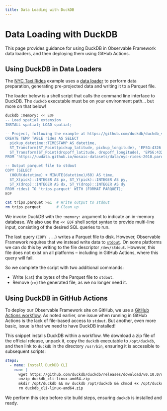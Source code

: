 ```yaml
---
title: Data Loading with DuckDB
---
```


# Data Loading with DuckDB

This page provides guidance for using DuckDB in Observable Framework data loaders, and then deploying them using GitHub Actions.

## Using DuckDB in Data Loaders

The [NYC Taxi Rides](nyc-taxi-rides) example uses a [data loader](https://observablehq.com/framework/loaders) to perform data preparation, generating pre-projected data and writing it to a Parquet file.

The loader below is a shell script that calls the command line interface to DuckDB.
The `duckdb` executable must be on your environment path... but more on that below!

```sh
duckdb :memory: << EOF
-- Load spatial extension
INSTALL spatial; LOAD spatial;

-- Project, following the example at https://github.com/duckdb/duckdb_spatial
CREATE TEMP TABLE rides AS SELECT
  pickup_datetime::TIMESTAMP AS datetime,
  ST_Transform(ST_Point(pickup_latitude, pickup_longitude), 'EPSG:4326', 'ESRI:102718') AS pick,
  ST_Transform(ST_Point(dropoff_latitude, dropoff_longitude), 'EPSG:4326', 'ESRI:102718') AS drop
FROM 'https://uwdata.github.io/mosaic-datasets/data/nyc-rides-2010.parquet';

-- Output parquet file to stdout
COPY (SELECT
  (HOUR(datetime) + MINUTE(datetime)/60) AS time,
  ST_X(pick)::INTEGER AS px, ST_Y(pick)::INTEGER AS py,
  ST_X(drop)::INTEGER AS dx, ST_Y(drop)::INTEGER AS dy
FROM rides) TO 'trips.parquet' WITH (FORMAT PARQUET);
EOF

cat trips.parquet >&1  # Write output to stdout
rm trips.parquet       # Clean up
```

We invoke DuckDB with the `:memory:` argument to indicate an in-memory database.
We also use the `<< EOF` shell script syntax to provide multi-line input, consisting of the desired SQL queries to run.

The last query (`COPY ...`) writes a Parquet file to disk.
However, Observable Framework requires that we instead write data to [`stdout`](https://en.wikipedia.org/wiki/Standard_streams#Standard_output_(stdout)).
On some platforms we can do this by writing to the file descriptor `/dev/stdout`.
However, this file does not exist on all platforms &ndash; including in GitHub Actions, where this query will fail.

So we complete the script with two additional commands:

- Write (`cat`) the bytes of the Parquet file to `stdout`.
- Remove (`rm`) the generated file, as we no longer need it.

## Using DuckDB in GitHub Actions

To deploy our Observable Framework site on GitHub, we use a [GitHub Actions workflow](https://github.com/uwdata/mosaic-framework-example/blob/main/.github/workflows/deploy.yml).
As noted earlier, one issue when running in GitHub Actions is the lack of file-based access to `stdout`.
But another, even more basic, issue is that we need to have DuckDB installed!

This snippet installs DuckDB within a workflow.
We download a zip file of the official release, unpack it, copy the `duckdb` executable to `/opt/duckdb`, and then link to `duckdb` in the directory `/usr/bin`, ensuring it is accessible to subsequent scripts:

```yaml
steps:
  - name: Install DuckDB CLI
    run: |
      wget https://github.com/duckdb/duckdb/releases/download/v0.10.0/duckdb_cli-linux-amd64.zip
      unzip duckdb_cli-linux-amd64.zip
      mkdir /opt/duckdb && mv duckdb /opt/duckdb && chmod +x /opt/duckdb/duckdb && sudo ln -s /opt/duckdb/duckdb /usr/bin/duckdb
      rm duckdb_cli-linux-amd64.zip
```

We perform this step before site build steps, ensuring `duckdb` is installed and ready.